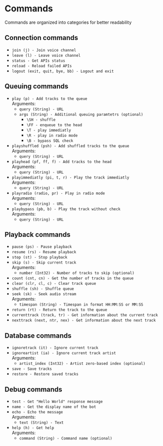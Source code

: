 # Commands

Commands are organized into categories for better readability

## Connection commands

- ```join (j) - Join voice channel```  
- ```leave (l) - Leave voice channel```  
- ```status - Get APIs status```  
- ```reload - Reload failed APIs```  
- ```logout (exit, quit, bye, bb) - Logout and exit```  

## Queuing commands

- ```play (p) - Add tracks to the queue```  
    Arguments:
    - ```query (String) - URL```  
    - ```args (String) - Additional queuing paramtetrs (optional)```
        - ```\SH - shuffle```
        - ```\FF - enqueue to the head```
        - ```\T - play immediatly```
        - ```\R - play in radio mode```
        - ```\B - bypass SQL check```  
- ```playshuffled (psh) - Add shuffled tracks to the queue```  
    Arguments:
    - ```query (String) - URL```  
- ```playhead (pf, ff, f) - Add tracks to the head```  
    Arguments:
    - ```query (String) - URL```  
- ```playimmediatly (pi, t, r) - Play the track immediatly```  
    Arguments:
    - ```query (String) - URL```  
- ```playradio (radio, pr) - Play in radio mode```  
    Arguments:
    - ```query (String) - URL```  
- ```playbypass (pb, b) - Play the track without check```  
    Arguments:
    - ```query (String) - URL```  

## Playback commands

- ```pause (ps) - Pause playback```  
- ```resume (rs) - Resume playback```  
- ```stop (st) - Stop playback```  
- ```skip (s) - Skip current track```  
    Arguments:
    - ```number (Int32) - Number of tracks to skip (optional)```  
- ```count (cnt, cn) - Get the number of tracks in the queue```  
- ```clear (clr, cl, c) - Clear track queue```  
- ```shuffle (sh) - Shuffle queue```  
- ```seek (sk) - Seek audio stream```  
    Arguments:
    - ```timespan (String) - Timespan in format HH:MM:SS or MM:SS```  
- ```return (rt) - Return the track to the queue```  
- ```currenttrack (track, tr) - Get information about the current track```  
- ```nexttrack (next, ntr, nex) - Get information about the next track```  

## Database commands

- ```ignoretrack (it) - Ignore current track```  
- ```ignoreartist (ia) - Ignore current track artist```  
    Arguments:
    - ```artist_index (Int32) - Artist zero-based index (optional)```  
- ```save - Save tracks```  
- ```restore - Restore saved tracks```  

## Debug commands

- ```test - Get "Hello World" response message```  
- ```name - Get the display name of the bot```  
- ```echo - Echo the message```  
    Arguments:
    - ```text (String) - Text```  
- ```help (h) - Get help```  
    Arguments:
    - ```command (String) - Command name (optional)```  
